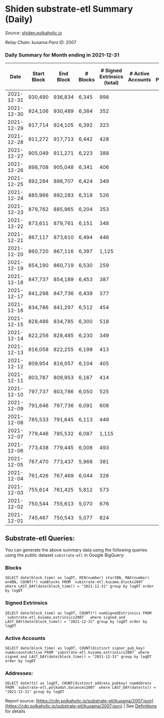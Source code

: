 # Shiden substrate-etl Summary (Daily)

_Source_: [shiden.polkaholic.io](https://shiden.polkaholic.io)

*Relay Chain*: kusama
*Para ID*: 2007



### Daily Summary for Month ending in 2021-12-31


| Date | Start Block | End Block | # Blocks | # Signed Extrinsics (total) | # Active Accounts | # Passive | # New | # Addresses with Balances | # Events | # Transfers | # XCM Transfers In | # XCM Transfers Out |
| ---- | ----------- | --------- | -------- | --------------------------- | ----------------- | --------- | ----- | ------------------------- | -------- | ----------- | ------------------ | ------------------- |
| 2021-12-31 | 930,490 | 936,834 | 6,345  | 998 |  |  |  | 33,830 | 103,794 | 8,020 ($504,946.11) |   |   |
| 2021-12-30 | 924,106 | 930,489 | 6,384  | 352 |  |  |  |  | 72,042 | 7,198 ($412,287.02) |   |   |
| 2021-12-29 | 917,714 | 924,105 | 6,392  | 323 |  |  |  |  | 75,417 | 6,967 ($1,302,735.98) |   |   |
| 2021-12-28 | 911,272 | 917,713 | 6,442  | 428 |  |  |  |  | 76,037 | 7,549 ($799,821.07) |   |   |
| 2021-12-27 | 905,049 | 911,271 | 6,223  | 388 |  |  |  |  | 74,114 | 6,862 ($395,880.12) |   |   |
| 2021-12-26 | 898,708 | 905,048 | 6,341  | 406 |  |  |  |  | 68,116 | 7,059 ($364,278.84) |   |   |
| 2021-12-25 | 892,284 | 898,707 | 6,424  | 349 |  |  |  |  | 84,554 | 7,264 ($456,759.95) |   |   |
| 2021-12-24 | 885,966 | 892,283 | 6,318  | 526 |  |  |  |  | 96,013 | 7,577 ($1,782,466.53) |   |   |
| 2021-12-23 | 879,762 | 885,965 | 6,204  | 353 |  |  |  |  | 65,873 | 6,897 ($435,321.79) |   |   |
| 2021-12-22 | 873,611 | 879,761 | 6,151  | 348 |  |  |  |  | 61,885 | 6,871 ($262,095.71) |   |   |
| 2021-12-21 | 867,117 | 873,610 | 6,494  | 446 |  |  |  |  | 66,606 | 7,264 ($225,800.97) |   |   |
| 2021-12-20 | 860,720 | 867,116 | 6,397  | 1,125 |  |  |  |  | 76,625 | 8,021 ($1,665,687.04) |   |   |
| 2021-12-19 | 854,190 | 860,719 | 6,530  | 259 |  |  |  |  | 62,673 | 6,925 ($165,336.80) |   |   |
| 2021-12-18 | 847,737 | 854,189 | 6,453  | 387 |  |  |  |  | 62,335 | 7,070 ($197,351.94) |   |   |
| 2021-12-17 | 841,298 | 847,736 | 6,439  | 377 |  |  |  |  | 72,072 | 7,207 ($641,068.19) |   |   |
| 2021-12-16 | 834,786 | 841,297 | 6,512  | 454 |  |  |  |  | 73,613 | 7,516 ($341,928.89) |   |   |
| 2021-12-15 | 828,486 | 834,785 | 6,300  | 518 |  |  |  |  | 104,622 | 7,744 ($1,386,785.45) |   |   |
| 2021-12-14 | 822,256 | 828,485 | 6,230  | 349 |  |  |  |  | 70,967 | 7,398 ($682,134.48) |   |   |
| 2021-12-13 | 816,058 | 822,255 | 6,198  | 413 |  |  |  |  | 77,563 | 7,001 ($453,291.56) |   |   |
| 2021-12-12 | 809,954 | 816,057 | 6,104  | 405 |  |  |  |  | 62,599 | 6,581 ($203,807.41) |   |   |
| 2021-12-11 | 803,787 | 809,953 | 6,167  | 414 |  |  |  |  | 71,843 | 6,672 ($234,589.35) |   |   |
| 2021-12-10 | 797,737 | 803,786 | 6,050  | 525 |  |  |  |  | 70,081 | 6,769 ($888,896.45) |   |   |
| 2021-12-09 | 791,646 | 797,736 | 6,091  | 608 |  |  |  |  | 85,425 | 7,056 ($674,257.80) |   |   |
| 2021-12-08 | 785,533 | 791,645 | 6,113  | 449 |  |  |  |  | 79,079 | 7,005 ($377,108.06) |   |   |
| 2021-12-07 | 779,446 | 785,532 | 6,087  | 1,115 |  |  |  |  | 90,711 | 7,581 ($613,754.87) |   |   |
| 2021-12-06 | 773,438 | 779,445 | 6,008  | 493 |  |  |  |  | 109,767 | 7,371 ($607,224.15) |   |   |
| 2021-12-05 | 767,470 | 773,437 | 5,968  | 381 |  |  |  |  | 74,784 | 6,739 ($338,031.18) |   |   |
| 2021-12-04 | 761,426 | 767,469 | 6,044  | 326 |  |  |  |  | 95,095 | 7,039 ($722,054.74) |   |   |
| 2021-12-03 | 755,614 | 761,425 | 5,812  | 573 |  |  |  |  | 95,731 | 7,174 ($2,608,147.13) |   |   |
| 2021-12-02 | 750,544 | 755,613 | 5,070  | 676 |  |  |  |  | 65,541 | 6,118 ($846,201.65) |   |   |
| 2021-12-01 | 745,467 | 750,543 | 5,077  | 824 |  |  |  |  | 73,458 | 6,754 ($876,780.88) |   |   |

## Substrate-etl Queries:
You can generate the above summary data using the following queries using the public dataset `substrate-etl` in Google BigQuery:


### Blocks
```
SELECT date(block_time) as logDT, MIN(number) startBN, MAX(number) endBN, COUNT(*) numBlocks FROM `substrate-etl.kusama.blocks2007`  where LAST_DAY(date(block_time)) = "2021-12-31" group by logDT order by logDT
```


### Signed Extrinsics
```
SELECT date(block_time) as logDT, COUNT(*) numSignedExtrinsics FROM `substrate-etl.kusama.extrinsics2007`  where signed and LAST_DAY(date(block_time)) = "2021-12-31" group by logDT order by logDT
```


### Active Accounts
```
SELECT date(block_time) as logDT, COUNT(distinct signer_pub_key) numAccountsActive FROM `substrate-etl.kusama.extrinsics2007` where signed and LAST_DAY(date(block_time)) = "2021-12-31" group by logDT order by logDT
```


### Addresses:
```
SELECT date(ts) as logDT, COUNT(distinct address_pubkey) numAddress FROM `substrate-etl.polkadot.balances2007` where LAST_DAY(date(ts)) = "2021-12-31" group by logDT
```



Report source: [https://cdn.polkaholic.io/substrate-etl/kusama/2007.json](https://cdn.polkaholic.io/substrate-etl/kusama/2007.json) | See [Definitions](/DEFINITIONS.md) for details
